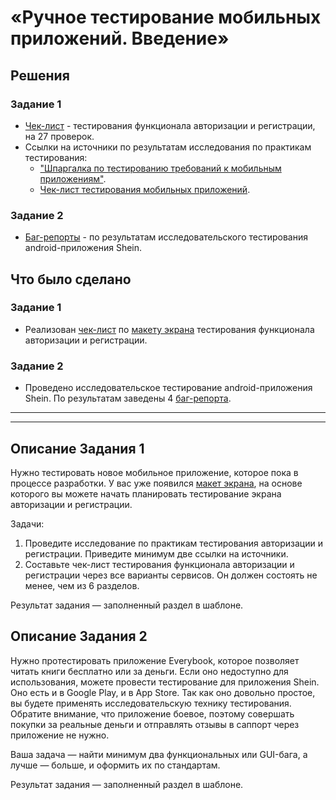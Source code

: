 # «Ручное тестирование мобильных приложений. Введение»

## Решения
### Задание 1
* <a href="https://docs.google.com/spreadsheets/d/1A6buT75CwvHpNwNbjRHgDTycrAplgdcgxwTan88JIyA/edit?usp=share_link">Чек-лист</a> - тестирования функционала авторизации и регистрации, на 27 проверок.
* Ссылки на источники по результатам исследования по практикам тестирования:
    * <a href="https://habr.com/ru/companies/mobileup/articles/336992/">"Шпаргалка по тестированию требований к мобильным приложениям"</a>.
    * <a href="https://habr.com/ru/articles/534190/">Чек-лист тестирования мобильных приложений</a>.
 
### Задание 2
* <a href="https://docs.google.com/spreadsheets/d/1JuF7zM1OuVoky4bCR4RKT18mR0SX7FwDCD-WmlNboJU/edit?usp=share_link">Баг-репорты</a> - по результатам исследовательского тестирования android-приложения Shein.

## Что было сделано
### Задание 1
* Реализован <a href="https://docs.google.com/spreadsheets/d/1A6buT75CwvHpNwNbjRHgDTycrAplgdcgxwTan88JIyA/edit?usp=share_link">чек-лист</a> по
  [макету экрана](https://u.netology.ru/backend/uploads/lms/content_assets/file/3605/IMG_8702.PNG) тестирования функционала авторизации и регистрации.

### Задание 2
* Проведено исследовательское тестирование android-приложения Shein. По результатам заведены 4
  <a href="https://docs.google.com/spreadsheets/d/1JuF7zM1OuVoky4bCR4RKT18mR0SX7FwDCD-WmlNboJU/edit?usp=share_link">баг-репорта</a>.


---
---


## Описание Задания 1

Нужно тестировать новое мобильное приложение, которое пока в процессе разработки.
У вас уже появился [макет экрана](https://u.netology.ru/backend/uploads/lms/content_assets/file/3605/IMG_8702.PNG), на основе которого вы можете начать планировать тестирование экрана авторизации и регистрации. 

Задачи:
1. Проведите исследование по практикам тестирования авторизации и регистрации. Приведите минимум две ссылки на источники.
2. Составьте чек-лист тестирования функционала авторизации и регистрации через все варианты сервисов. Он должен состоять не менее, чем из 6 разделов.

Результат задания — заполненный раздел в шаблоне.

## Описание Задания 2 

Нужно протестировать приложение Everybook, которое позволяет читать книги бесплатно или за деньги.
Если оно недоступно для использования, можете провести тестирование для приложения Shein. Оно есть и в Google Play, и в App Store. Так как оно довольно простое, вы будете применять исследовательскую технику тестирования.
Обратите внимание, что приложение боевое, поэтому совершать покупки за реальные деньги и отправлять отзывы в саппорт через приложение не нужно.

Ваша задача — найти минимум два функциональных или GUI-бага, а лучше — больше, и оформить их по стандартам.

Результат задания — заполненный раздел в шаблоне.
